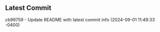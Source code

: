 
## Latest Commit
cb99759 - Update README with latest commit info (2024-09-01 11:49:33 -0400) <Yunxi-Zhou>
